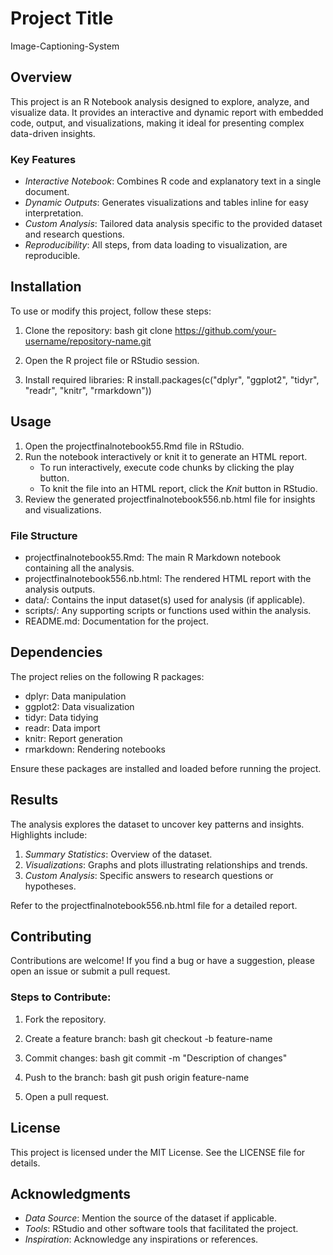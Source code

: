 # Project Title

Image-Captioning-System

## Overview

This project is an R Notebook analysis designed to explore, analyze, and visualize data. It provides an interactive and dynamic report with embedded code, output, and visualizations, making it ideal for presenting complex data-driven insights.

### Key Features

- *Interactive Notebook*: Combines R code and explanatory text in a single document.
- *Dynamic Outputs*: Generates visualizations and tables inline for easy interpretation.
- *Custom Analysis*: Tailored data analysis specific to the provided dataset and research questions.
- *Reproducibility*: All steps, from data loading to visualization, are reproducible.

## Installation

To use or modify this project, follow these steps:

1. Clone the repository:
   bash
   git clone https://github.com/your-username/repository-name.git
   
2. Open the R project file or RStudio session.
3. Install required libraries:
   R
   install.packages(c("dplyr", "ggplot2", "tidyr", "readr", "knitr", "rmarkdown"))
   

## Usage

1. Open the projectfinalnotebook55.Rmd file in RStudio.
2. Run the notebook interactively or knit it to generate an HTML report.
   - To run interactively, execute code chunks by clicking the play button.
   - To knit the file into an HTML report, click the *Knit* button in RStudio.
3. Review the generated projectfinalnotebook556.nb.html file for insights and visualizations.

### File Structure

- projectfinalnotebook55.Rmd: The main R Markdown notebook containing all the analysis.
- projectfinalnotebook556.nb.html: The rendered HTML report with the analysis outputs.
- data/: Contains the input dataset(s) used for analysis (if applicable).
- scripts/: Any supporting scripts or functions used within the analysis.
- README.md: Documentation for the project.

## Dependencies

The project relies on the following R packages:

- dplyr: Data manipulation
- ggplot2: Data visualization
- tidyr: Data tidying
- readr: Data import
- knitr: Report generation
- rmarkdown: Rendering notebooks

Ensure these packages are installed and loaded before running the project.

## Results

The analysis explores the dataset to uncover key patterns and insights. Highlights include:

1. *Summary Statistics*: Overview of the dataset.
2. *Visualizations*: Graphs and plots illustrating relationships and trends.
3. *Custom Analysis*: Specific answers to research questions or hypotheses.

Refer to the projectfinalnotebook556.nb.html file for a detailed report.

## Contributing

Contributions are welcome! If you find a bug or have a suggestion, please open an issue or submit a pull request.

### Steps to Contribute:

1. Fork the repository.
2. Create a feature branch:
   bash
   git checkout -b feature-name
   
3. Commit changes:
   bash
   git commit -m "Description of changes"
   
4. Push to the branch:
   bash
   git push origin feature-name
   
5. Open a pull request.

## License

This project is licensed under the MIT License. See the LICENSE file for details.

## Acknowledgments

- *Data Source*: Mention the source of the dataset if applicable.
- *Tools*: RStudio and other software tools that facilitated the project.
- *Inspiration*: Acknowledge any inspirations or references.
